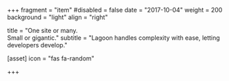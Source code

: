 +++
fragment = "item"
#disabled = false
date = "2017-10-04"
weight = 200
background = "light"
align = "right"

title = "One site or many.</br>Small or gigantic."
subtitle = "Lagoon handles complexity with ease, letting developers develop."

[asset]
  icon = "fas fa-random"

+++